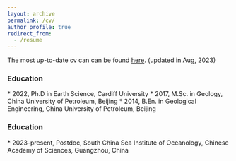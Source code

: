 ```yaml
---
layout: archive
permalink: /cv/
author_profile: true
redirect_from:
  - /resume
---
```


The most up-to-date cv can can be found [here](/files/2023-8-Dr.Zhibin_Lei_CV[research]-en.pdf). (updated in Aug, 2023)

<h3>Education</h3>
* 2022, Ph.D in Earth Science, Cardiff University
* 2017, M.Sc. in Geology, China University of Petroleum, Beijing
* 2014, B.En. in Geological Engineering, China University of Petroleum, Beijing

<h3>Education</h3>
* 2023-present, Postdoc, South China Sea Institute of Oceanology, Chinese Academy of Sciences, Guangzhou, China

<br>
<html>
<body>
<script type='text/javascript' id='clustrmaps' src='//cdn.clustrmaps.com/map_v2.js?cl=0e1633&w=300&t=tt&d=OYnPySuE42fvvKHQhSTG-mzMlU4Fg8qrx4NFW_1I9go&co=ffffff&ct=cdd4d9&cmo=3acc3a&cmn=ff5353'></script>
</body>
</html>
